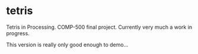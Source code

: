 # tetris
Tetris in Processing. COMP-500 final project. Currently very much a work in progress.

This version is really only good enough to demo...

